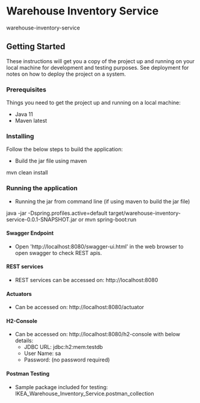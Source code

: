 # Warehouse Inventory Service

warehouse-inventory-service

## Getting Started

These instructions will get you a copy of the project up and running on your local machine for development and testing purposes. See deployment for notes on how to deploy the project on a system.

### Prerequisites

Things you need to get the project up and running on a local machine:

* Java 11
* Maven latest

### Installing

Follow the below steps to build the application:


* Build the jar file using maven

mvn clean install


### Running the application

* Running the jar from command line (if using maven to build the jar file)

java -jar -Dspring.profiles.active=default target/warehouse-inventory-service-0.0.1-SNAPSHOT.jar
or
mvn spring-boot:run


#### Swagger Endpoint

* Open 'http://localhost:8080/swagger-ui.html' in the web browser to open swagger to check REST apis.

#### REST services

* REST services can be accessed on: http://localhost:8080

#### Actuators

* Can be accessed on: http://localhost:8080/actuator

#### H2-Console
* Can be accessed on: http://localhost:8080/h2-console with below details: 
  * JDBC URL:  jdbc:h2:mem:testdb
  * User Name: sa
  * Password: (no password required)

#### Postman Testing
* Sample package included for testing: IKEA_Warehouse_Inventory_Service.postman_collection